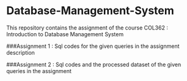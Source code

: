 # Database-Management-System
This repository contains the assignment of the course COL362 : Introduction to Database Management System

###Assignment 1 :
Sql codes for the given queries in the assignment description

###Assignment 2 :
Sql codes and the processed dataset of the given queries in the assignment
